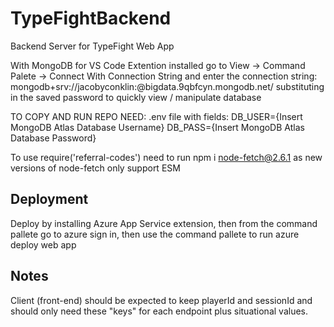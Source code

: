 # TypeFightBackend
Backend Server for TypeFight Web App

With MongoDB for VS Code Extention installed go to View -> Command Palete -> Connect With Connection String
and enter the connection string:
mongodb+srv://jacobyconklin:<password>@bigdata.9qbfcyn.mongodb.net/
substituting in the saved password to quickly view / manipulate database

TO COPY AND RUN REPO NEED:
.env file with fields: 
    DB_USER={Insert MongoDB Atlas Database Username}
    DB_PASS={Insert MongoDB Atlas Database Password}

To use require('referral-codes') need to run
    npm i node-fetch@2.6.1
    as new versions of node-fetch only support ESM

## Deployment

Deploy by installing Azure App Service extension, then from the command pallete go to azure sign in,
then use the command pallete to run azure deploy web app

## Notes

Client (front-end) should be expected to keep playerId and sessionId and should only need these
"keys" for each endpoint plus situational values. 